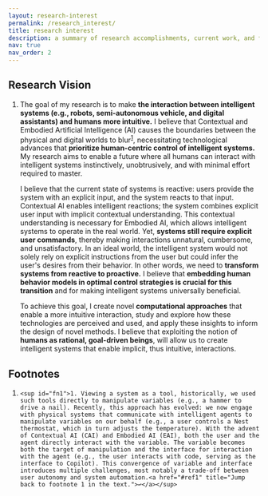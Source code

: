 ```yaml
---
layout: research-interest
permalink: /research_interest/
title: research interest
description: a summary of research accomplishments, current work, and future directions.
nav: true
nav_order: 2
---
```

<div class="publications">
<h2 class="bibliography">Research Vision</h2>
<ol class="bibliography"> <li><div class="col-sm-2 abbr"></div><div class="row"><div class="col-sm-8">
<p>The goal of my research is to make <b>the interaction between intelligent systems (e.g., robots, semi-autonomous vehicle, and digital assistants) and humans more intuitive.</b> I believe that Contextual and Embodied Artificial Intelligence (AI) causes the boundaries between the physical and digital worlds to blur<sup><a href="#fn1" id="ref1">1</a></sup>, necessitating technological advances that <b>prioritize human-centric control of intelligent systems.</b> My research aims to enable a future where all humans can interact with intelligent systems instinctively, unobtrusively, and with minimal effort required to master.</p>

<p>I believe that the current state of systems is reactive: users provide the system with an explicit input, and the system reacts to that input. Contextual AI enables intelligent reactions; the system combines explicit user input with implicit contextual understanding. This contextual understanding is necessary for Embodied AI, which allows intelligent systems to operate in the real world. Yet, <b>systems still require explicit user commands</b>, thereby making interactions unnatural, cumbersome, and unsatisfactory. In an ideal world, the intelligent system would not solely rely on explicit instructions from the user but could infer the user's desires from their behavior. In other words, we need to <b>transform systems from reactive to proactive.</b> I believe that <b>embedding human behavior models in optimal control strategies is crucial for this transition</b> and for making intelligent systems universally beneficial.</p>

<p>To achieve this goal, I create novel <b>computational approaches</b> that enable a more intuitive interaction, study and explore how these technologies are perceived and used, and apply these insights to inform the design of novel methods. I believe that exploiting the notion of <b>humans as rational, goal-driven beings</b>, will allow us to create intelligent systems that enable implicit, thus intuitive, interactions.</p>   
</div></div></li></ol>

<h2 class="bibliography">Footnotes</h2>
<ol class="bibliography"> <li><div class="row"><div class="col-sm-8">

	<sup id="fn1">1. Viewing a system as a tool, historically, we used such tools directly to manipulate variables (e.g., a hammer to drive a nail). Recently, this approach has evolved: we now engage with physical systems that communicate with intelligent agents to manipulate variables on our behalf (e.g., a user controls a Nest thermostat, which in turn adjusts the temperature). With the advent of Contextual AI (CAI) and Embodied AI (EAI), both the user and the agent directly interact with the variable. The variable becomes both the target of manipulation and the interface for interaction with the agent (e.g., the user interacts with code, serving as the interface to Copilot). This convergence of variable and interface introduces multiple challenges, most notably a trade-off between user autonomy and system automation.<a href="#ref1" title="Jump back to footnote 1 in the text.">↩</a></sup>


</div></div></li></ol>
</div>